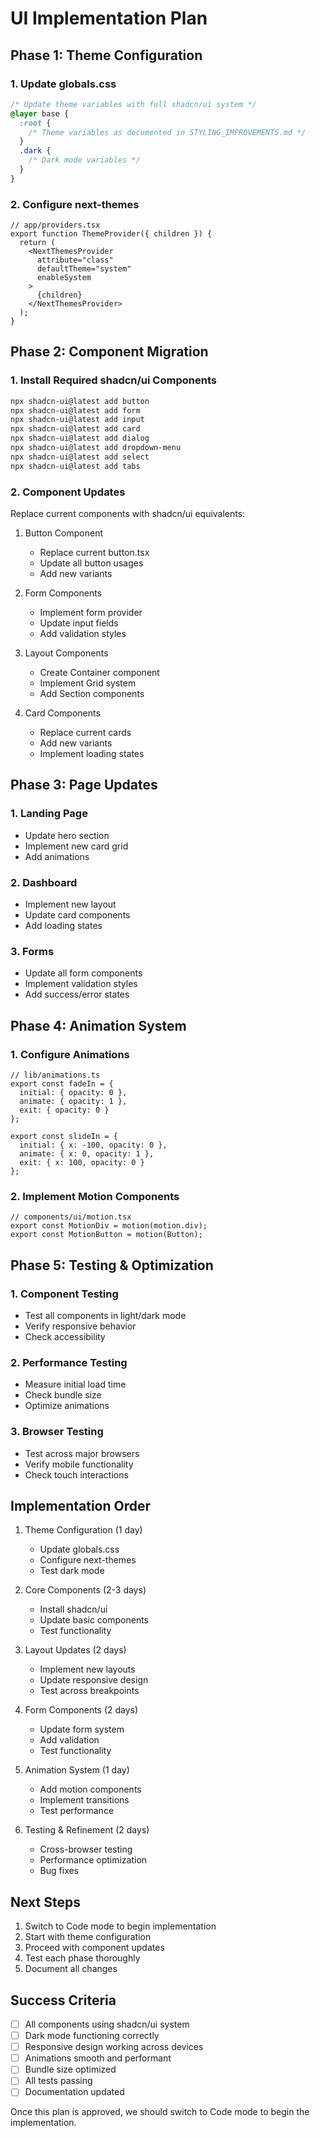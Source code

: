 # UI Implementation Plan

## Phase 1: Theme Configuration

### 1. Update globals.css
```css
/* Update theme variables with full shadcn/ui system */
@layer base {
  :root {
    /* Theme variables as documented in STYLING_IMPROVEMENTS.md */
  }
  .dark {
    /* Dark mode variables */
  }
}
```

### 2. Configure next-themes
```tsx
// app/providers.tsx
export function ThemeProvider({ children }) {
  return (
    <NextThemesProvider
      attribute="class"
      defaultTheme="system"
      enableSystem
    >
      {children}
    </NextThemesProvider>
  );
}
```

## Phase 2: Component Migration

### 1. Install Required shadcn/ui Components
```bash
npx shadcn-ui@latest add button
npx shadcn-ui@latest add form
npx shadcn-ui@latest add input
npx shadcn-ui@latest add card
npx shadcn-ui@latest add dialog
npx shadcn-ui@latest add dropdown-menu
npx shadcn-ui@latest add select
npx shadcn-ui@latest add tabs
```

### 2. Component Updates
Replace current components with shadcn/ui equivalents:

1. Button Component
   - Replace current button.tsx
   - Update all button usages
   - Add new variants

2. Form Components
   - Implement form provider
   - Update input fields
   - Add validation styles

3. Layout Components
   - Create Container component
   - Implement Grid system
   - Add Section components

4. Card Components
   - Replace current cards
   - Add new variants
   - Implement loading states

## Phase 3: Page Updates

### 1. Landing Page
- Update hero section
- Implement new card grid
- Add animations

### 2. Dashboard
- Implement new layout
- Update card components
- Add loading states

### 3. Forms
- Update all form components
- Implement validation styles
- Add success/error states

## Phase 4: Animation System

### 1. Configure Animations
```tsx
// lib/animations.ts
export const fadeIn = {
  initial: { opacity: 0 },
  animate: { opacity: 1 },
  exit: { opacity: 0 }
};

export const slideIn = {
  initial: { x: -100, opacity: 0 },
  animate: { x: 0, opacity: 1 },
  exit: { x: 100, opacity: 0 }
};
```

### 2. Implement Motion Components
```tsx
// components/ui/motion.tsx
export const MotionDiv = motion(motion.div);
export const MotionButton = motion(Button);
```

## Phase 5: Testing & Optimization

### 1. Component Testing
- Test all components in light/dark mode
- Verify responsive behavior
- Check accessibility

### 2. Performance Testing
- Measure initial load time
- Check bundle size
- Optimize animations

### 3. Browser Testing
- Test across major browsers
- Verify mobile functionality
- Check touch interactions

## Implementation Order

1. Theme Configuration (1 day)
   - Update globals.css
   - Configure next-themes
   - Test dark mode

2. Core Components (2-3 days)
   - Install shadcn/ui
   - Update basic components
   - Test functionality

3. Layout Updates (2 days)
   - Implement new layouts
   - Update responsive design
   - Test across breakpoints

4. Form Components (2 days)
   - Update form system
   - Add validation
   - Test functionality

5. Animation System (1 day)
   - Add motion components
   - Implement transitions
   - Test performance

6. Testing & Refinement (2 days)
   - Cross-browser testing
   - Performance optimization
   - Bug fixes

## Next Steps

1. Switch to Code mode to begin implementation
2. Start with theme configuration
3. Proceed with component updates
4. Test each phase thoroughly
5. Document all changes

## Success Criteria

- [ ] All components using shadcn/ui system
- [ ] Dark mode functioning correctly
- [ ] Responsive design working across devices
- [ ] Animations smooth and performant
- [ ] Bundle size optimized
- [ ] All tests passing
- [ ] Documentation updated

Once this plan is approved, we should switch to Code mode to begin the implementation.